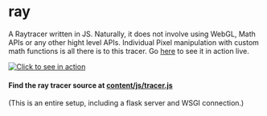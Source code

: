 # ray
A Raytracer written in JS. Naturally, it does not involve using WebGL, Math APIs or any other hight level APIs. Individual Pixel manipulation with custom math functions is all there is to this tracer. Go [here](http://ray.inspirho.in/) to see it in action live.

[![Click to see in action](http://life.inspirho.in/wp-content/uploads/2019/01/screencapture-ray-inspirho-in-2019-01-15-21_03_43.png)](http://ray.inspirho.in/)

#### Find the ray tracer source at [content/js/tracer.js](https://github.com/harshaxnim/ray/blob/main/content/js/tracer.js)

(This is an entire setup, including a flask server and WSGI connection.)


